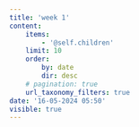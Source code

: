 ```yaml
---
title: 'week 1'
content:
    items:
        - '@self.children'
    limit: 10
    order:
        by: date
        dir: desc
    # pagination: true
    url_taxonomy_filters: true
date: '16-05-2024 05:50'
visible: true
---
```


